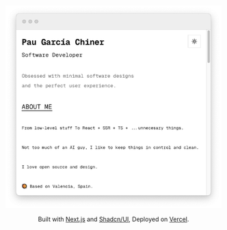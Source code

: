<div align="center">
  <img width="512px"  src="https://github.com/pauchiner/www/blob/main/.github/images/showcase.png"/>

  <p>Built with <a href="https://nextjs.org" target="_blank">Next.js</a> and <a href="https://ui.shadcn.com" target="_blank">Shadcn/UI</a>, Deployed on <a href="https://vercel.com" target="_blank">Vercel</a>.
</div>
